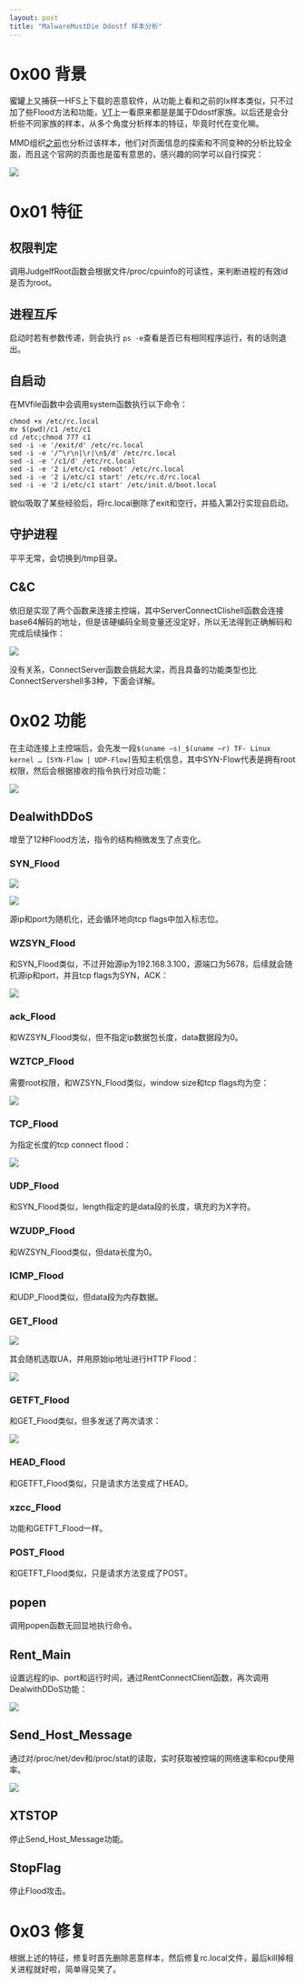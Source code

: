```yaml
---
layout: post
title: "MalwareMustDie Ddostf 样本分析"
---
```


# 0x00 背景

蜜罐上又捕获一HFS上下载的恶意软件，从功能上看和之前的lx样本类似，只不过加了些Flood方法和功能，[VT](https://www.virustotal.com/#/file/0b729e184a3945adacb20322b62b5d521d9e3822f6e3b2141f35e13a4463994a/detection)上一看原来都是是属于Ddostf家族。以后还是会分析些不同家族的样本，从多个角度分析样本的特征，毕竟时代在变化嘛。

<!-- more -->

MMD组织[之前](http://blog.malwaremustdie.org/2016/01/mmd-0048-2016-ddostf-new-elf-windows.html)也分析过该样本，他们对页面信息的探索和不同变种的分析比较全面，而且这个官网的页面也是蛮有意思的，感兴趣的同学可以自行探究：

![][1]

# 0x01 特征

## 权限判定

调用JudgeIfRoot函数会根据文件/proc/cpuinfo的可读性，来判断进程的有效id是否为root。

## 进程互斥

启动时若有参数传递，则会执行 `ps -e`查看是否已有相同程序运行，有的话则退出。

## 自启动

在MVfile函数中会调用system函数执行以下命令：

```
chmod +x /etc/rc.local
mv $(pwd)/c1 /etc/c1
cd /etc;chmod 777 c1
sed -i -e '/exit/d' /etc/rc.local
sed -i -e '/^\r\n|\r|\n$/d' /etc/rc.local
sed -i -e '/c1/d' /etc/rc.local
sed -i -e '2 i/etc/c1 reboot' /etc/rc.local
sed -i -e '2 i/etc/c1 start' /etc/rc.d/rc.local
sed -i -e '2 i/etc/c1 start' /etc/init.d/boot.local
```

貌似吸取了某些经验后，将rc.local删除了exit和空行，并插入第2行实现自启动。

## 守护进程

平平无常，会切换到/tmp目录。

## C&C

依旧是实现了两个函数来连接主控端，其中ServerConnectClishell函数会连接base64解码的地址，但是该硬编码全局变量还没定好，所以无法得到正确解码和完成后续操作：

![][2]

没有关系，ConnectServer函数会挑起大梁，而且具备的功能类型也比ConnectServershell多3种，下面会详解。

# 0x02 功能

在主动连接上主控端后，会先发一段`$(uname –s)_$(uname –r) TF- Linux kernel … [SYN-Flow | UDP-Flow]`告知主机信息，其中SYN-Flow代表是拥有root权限，然后会根据接收的指令执行对应功能：

![][3]

## DealwithDDoS

增至了12种Flood方法，指令的结构稍微发生了点变化。

### SYN_Flood

![][4]

![][5]

源ip和port为随机化，还会循环地向tcp flags中加入标志位。

### WZSYN_Flood

和SYN_Flood类似，不过开始源ip为192.168.3.100，源端口为5678，后续就会随机源ip和port，并且tcp flags为SYN，ACK：

![][6]

### ack_Flood

和WZSYN_Flood类似，但不指定ip数据包长度，data数据段为0。

### WZTCP_Flood

需要root权限，和WZSYN_Flood类似，window size和tcp flags均为空：

![][7]

### TCP_Flood

为指定长度的tcp connect flood：

![][8]

### UDP_Flood

和SYN_Flood类似，length指定的是data段的长度，填充的为X字符。

### WZUDP_Flood

和WZSYN_Flood类似，但data长度为0。

### ICMP_Flood

和UDP_Flood类似，但data段为内存数据。

### GET_Flood

![][9]

其会随机选取UA，并用原始ip地址进行HTTP Flood：

![][10]

### GETFT_Flood

和GET_Flood类似，但多发送了两次请求：

![][11]

### HEAD_Flood

和GETFT_Flood类似，只是请求方法变成了HEAD。

### xzcc_Flood

功能和GETFT_Flood一样。

### POST_Flood

和GETFT_Flood类似，只是请求方法变成了POST。

## popen

调用popen函数无回显地执行命令。

## Rent_Main

设置远程的ip、port和运行时间，通过RentConnectClient函数，再次调用DealwithDDoS功能：

![][12]

## Send_Host_Message

通过对/proc/net/dev和/proc/stat的读取，实时获取被控端的网络速率和cpu使用率。

![][13]

## XTSTOP

停止Send_Host_Message功能。

## StopFlag

停止Flood攻击。

# 0x03 修复

根据上述的特征，修复时首先删除恶意样本，然后修复rc.local文件，最后kill掉相关进程就好啦，简单得见笑了。

[1]: https://wx2.sinaimg.cn/large/ee2fecafly1fniwv9fn3yj211303smx9.jpg
[2]: https://wx1.sinaimg.cn/large/ee2fecafly1fniwva7b7fj20lg03o0so.jpg
[3]: https://wx4.sinaimg.cn/large/ee2fecafly1fniwvaqnbij20ft021mx6.jpg
[4]: https://wx3.sinaimg.cn/large/ee2fecafly1fniwvbg9xnj20gi02owec.jpg
[5]: https://wx3.sinaimg.cn/large/ee2fecafly1fniwvct4mmj20wh02umxv.jpg
[6]: https://wx1.sinaimg.cn/large/ee2fecafly1fniwve17udj20v804n756.jpg
[7]: https://wx2.sinaimg.cn/large/ee2fecafly1fniwvf3i9aj20v9027dgd.jpg
[8]: https://wx3.sinaimg.cn/large/ee2fecafly1fniwvfjow2j20e6041a9x.jpg
[9]: https://wx2.sinaimg.cn/large/ee2fecafly1fniwvg0n9oj20id032mx2.jpg
[10]: https://wx2.sinaimg.cn/large/ee2fecafly1fniwvh6v3yj20k7089754.jpg
[11]: https://wx3.sinaimg.cn/large/ee2fecafly1fniwvhsuplj20du03o0sn.jpg
[12]: https://wx1.sinaimg.cn/large/ee2fecafly1fniwvibw8nj20cf02jq2r.jpg
[13]: https://wx4.sinaimg.cn/large/ee2fecafly1fniwvixfgcj20iy036dfp.jpg
